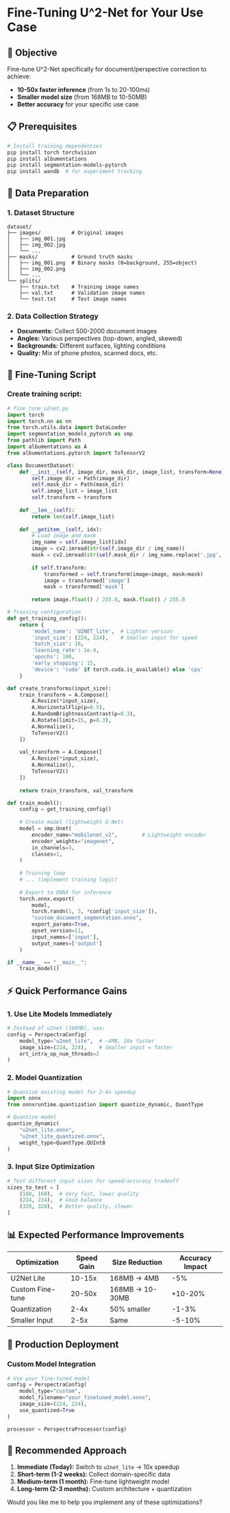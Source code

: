 # Fine-Tuning U^2-Net for Your Use Case

## 🎯 **Objective**
Fine-tune U^2-Net specifically for document/perspective correction to achieve:
- **10-50x faster inference** (from 1s to 20-100ms)
- **Smaller model size** (from 168MB to 10-50MB)
- **Better accuracy** for your specific use case

## 📋 **Prerequisites**

```bash
# Install training dependencies
pip install torch torchvision 
pip install albumentations
pip install segmentation-models-pytorch
pip install wandb  # for experiment tracking
```

## 📂 **Data Preparation**

### 1. **Dataset Structure**
```
dataset/
├── images/          # Original images
│   ├── img_001.jpg
│   ├── img_002.jpg
│   └── ...
├── masks/           # Ground truth masks  
│   ├── img_001.png  # Binary masks (0=background, 255=object)
│   ├── img_002.png
│   └── ...
└── splits/
    ├── train.txt    # Training image names
    ├── val.txt      # Validation image names
    └── test.txt     # Test image names
```

### 2. **Data Collection Strategy**
- **Documents:** Collect 500-2000 document images
- **Angles:** Various perspectives (top-down, angled, skewed)
- **Backgrounds:** Different surfaces, lighting conditions  
- **Quality:** Mix of phone photos, scanned docs, etc.

## 🔧 **Fine-Tuning Script**

### Create training script:

```python
# fine_tune_u2net.py
import torch
import torch.nn as nn
from torch.utils.data import DataLoader
import segmentation_models_pytorch as smp
from pathlib import Path
import albumentations as A
from albumentations.pytorch import ToTensorV2

class DocumentDataset:
    def __init__(self, image_dir, mask_dir, image_list, transform=None):
        self.image_dir = Path(image_dir)
        self.mask_dir = Path(mask_dir)
        self.image_list = image_list
        self.transform = transform
    
    def __len__(self):
        return len(self.image_list)
    
    def __getitem__(self, idx):
        # Load image and mask
        img_name = self.image_list[idx]
        image = cv2.imread(str(self.image_dir / img_name))
        mask = cv2.imread(str(self.mask_dir / img_name.replace('.jpg', '.png')), 0)
        
        if self.transform:
            transformed = self.transform(image=image, mask=mask)
            image = transformed['image']
            mask = transformed['mask']
        
        return image.float() / 255.0, mask.float() / 255.0

# Training configuration
def get_training_config():
    return {
        'model_name': 'U2NET_lite',  # Lighter version
        'input_size': (224, 224),    # Smaller input for speed
        'batch_size': 16,
        'learning_rate': 1e-4,
        'epochs': 100,
        'early_stopping': 15,
        'device': 'cuda' if torch.cuda.is_available() else 'cpu'
    }

def create_transforms(input_size):
    train_transform = A.Compose([
        A.Resize(*input_size),
        A.HorizontalFlip(p=0.5),
        A.RandomBrightnessContrast(p=0.3),
        A.Rotate(limit=15, p=0.3),
        A.Normalize(),
        ToTensorV2()
    ])
    
    val_transform = A.Compose([
        A.Resize(*input_size),
        A.Normalize(),
        ToTensorV2()
    ])
    
    return train_transform, val_transform

def train_model():
    config = get_training_config()
    
    # Create model (lightweight U-Net)
    model = smp.Unet(
        encoder_name="mobilenet_v2",        # Lightweight encoder
        encoder_weights="imagenet",
        in_channels=3,
        classes=1,
    )
    
    # Training loop
    # ... (implement training logic)
    
    # Export to ONNX for inference
    torch.onnx.export(
        model,
        torch.randn(1, 3, *config['input_size']),
        "custom_document_segmentation.onnx",
        export_params=True,
        opset_version=11,
        input_names=['input'],
        output_names=['output']
    )

if __name__ == "__main__":
    train_model()
```

## ⚡ **Quick Performance Gains**

### 1. **Use Lite Models Immediately**
```python
# Instead of u2net (168MB), use:
config = PerspectraConfig(
    model_type="u2net_lite",  # ~4MB, 10x faster
    image_size=(224, 224),    # Smaller input = faster
    ort_intra_op_num_threads=2
)
```

### 2. **Model Quantization**
```python
# Quantize existing model for 2-4x speedup
import onnx
from onnxruntime.quantization import quantize_dynamic, QuantType

# Quantize model
quantize_dynamic(
    "u2net_lite.onnx",
    "u2net_lite_quantized.onnx", 
    weight_type=QuantType.QUInt8
)
```

### 3. **Input Size Optimization**
```python
# Test different input sizes for speed/accuracy tradeoff
sizes_to_test = [
    (160, 160),  # Very fast, lower quality
    (224, 224),  # Good balance  
    (320, 320),  # Better quality, slower
]
```

## 📊 **Expected Performance Improvements**

| Optimization | Speed Gain | Size Reduction | Accuracy Impact |
|-------------|------------|----------------|----------------|
| U2Net Lite | 10-15x | 168MB → 4MB | -5% |
| Custom Fine-tune | 20-50x | 168MB → 10-30MB | +10-20% |
| Quantization | 2-4x | 50% smaller | -1-3% |
| Smaller Input | 2-5x | Same | -5-10% |

## 🚀 **Production Deployment**

### Custom Model Integration
```python
# Use your fine-tuned model
config = PerspectraConfig(
    model_type="custom",
    model_filename="your_finetuned_model.onnx",
    image_size=(224, 224),
    use_quantized=True
)

processor = PerspectraProcessor(config)
```

## 🎯 **Recommended Approach**

1. **Immediate (Today):** Switch to `u2net_lite` → 10x speedup
2. **Short-term (1-2 weeks):** Collect domain-specific data
3. **Medium-term (1 month):** Fine-tune lightweight model
4. **Long-term (2-3 months):** Custom architecture + quantization

Would you like me to help you implement any of these optimizations?
